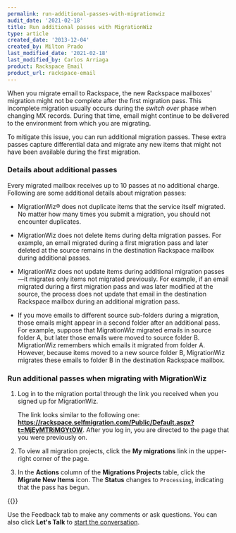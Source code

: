 ```yaml
---
permalink: run-additional-passes-with-migrationwiz
audit_date: '2021-02-18'
title: Run additional passes with MigrationWiz
type: article
created_date: '2013-12-04'
created_by: Milton Prado
last_modified_date: '2021-02-18'
last_modified_by: Carlos Arriaga
product: Rackspace Email
product_url: rackspace-email
---
```


When you migrate email to Rackspace, the new Rackspace mailboxes'
migration might not be complete after the first migration pass. This
incomplete migration usually occurs during the *switch over*
phase when changing MX records. During that time, email might continue
to be delivered to the environment from which you are migrating.

To mitigate this issue, you can run additional migration passes. These
extra passes capture differential data and migrate any new items that
might not have been available during the first migration.

### Details about additional passes

Every migrated mailbox receives up to 10 passes at no additional
charge. Following are some additional details about migration passes:

- MigrationWiz&reg; does not duplicate items that the service itself
  migrated. No matter how many times you submit a migration, you 
  should not encounter duplicates.

- MigrationWiz does not delete items during delta migration passes. 
  For example, an email migrated during a first migration pass and later 
  deleted at the source remains in the destination Rackspace mailbox 
  during additional passes.

- MigrationWiz does not update items during additional migration passes&mdash;it
  migrates only items not migrated previously. For example, if an email 
  migrated during a first migration pass and was later modified at the
  source, the process does not update that email in the destination Rackspace mailbox
  during an additional migration pass.

- If you move emails to different source sub-folders during a migration,
  those emails might appear in a second folder after an additional pass.
  For example, suppose that MigrationWiz migrated emails in source folder A,
  but later those emails were moved to source folder B. MigrationWiz
  remembers which emails it migrated from folder A. However, because items
  moved to a new source folder B, MigrationWiz migrates these emails
  to folder B in the destination Rackspace mailbox.

### Run additional passes when migrating with MigrationWiz

1. Log in to the migration portal through the link you received when
   you signed up for MigrationWiz.

    The link looks similar to the following one: 
    **https://rackspace.selfmigration.com/Public/Default.aspx?t=MjEyMTRiMGYtOW**.
   After you log in, you are directed to the page that you were previously on.

2. To view all migration projects, click the **My migrations** link in
   the upper-right corner of the page.

3. In the **Actions** column of the **Migrations Projects** table, click
   the **Migrate New Items** icon. The **Status** changes to
   `Processing`, indicating that the pass has begun.

{{<image src="picture1.png" alt="" title="">}}

Use the Feedback tab to make any comments or ask questions. You can also click
**Let's Talk** to [start the conversation](https://www.rackspace.com/). 
